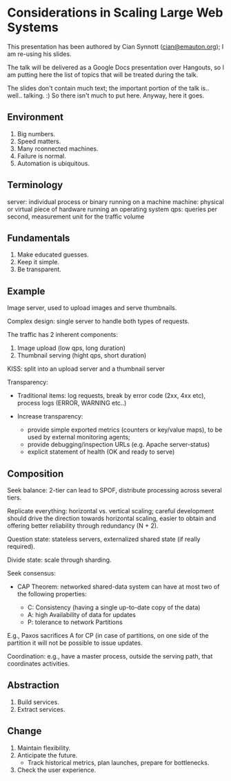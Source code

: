 Considerations in Scaling Large Web Systems
===========================================

This presentation has been authored by Cian Synnott (cian@emauton.org); I am
re-using his slides.

The talk will be delivered as a Google Docs presentation over Hangouts, so I
am putting here the list of topics that will be treated during the talk.

The slides don't contain much text; the important portion of the talk is..
well.. talking. :) So there isn't much to put here. Anyway, here it goes.

Environment
-----------

1. Big numbers.
1. Speed matters.
1. Many rconnected machines.
1. Failure is normal.
1. Automation is ubiquitous.

Terminology
-----------

server: individual process or binary running on a machine
machine: physical or virtual piece of hardware running an operating system
qps: queries per second, measurement unit for the traffic volume

Fundamentals
------------

1. Make educated guesses.
1. Keep it simple.
1. Be transparent.

Example
-------

Image server, used to upload images and serve thumbnails.

Complex design: single server to handle both types of requests.

The traffic has 2 inherent components:

1. Image upload (low qps, long duration)
1. Thumbnail serving (hight qps, short duration)

KISS: split into an upload server and a thumbnail server

Transparency:

* Traditional items: log requests, break by error code (2xx, 4xx etc), process
  logs (ERROR, WARNING etc..)

* Increase transparency:
  * provide simple exported metrics (counters or key/value maps), to be used
    by external monitoring agents;
  * provide debugging/inspection URLs (e.g. Apache server-status)
  * explicit statement of health (OK and ready to serve)

Composition
-----------

Seek balance: 2-tier can lead to SPOF, distribute processing across several
tiers.

Replicate everything: horizontal vs. vertical scaling; careful development
should drive the direction towards horizontal scaling, easier to obtain and
offering better reliability through redundancy (N + 2).

Question state: stateless servers, externalized shared state (if really
required).

Divide state: scale through sharding.

Seek consensus: 

* CAP Theorem: networked shared-data system can have at most two of the
  following properties:
  
  * C: Consistency (having a single up-to-date copy of the data)
  * A: high Availability of data for updates
  * P: tolerance to network Partitions

E.g., Paxos sacrifices A for CP (in case of partitions, on one side of the
partition it will not be possible to issue updates.

Coordination: e.g., have a master process, outside the serving path, that
coordinates activities.

Abstraction
-----------

1. Build services.
1. Extract services.

Change
------

1. Maintain flexibility.
1. Anticipate the future.
   * Track historical metrics, plan launches, prepare for bottlenecks.
1. Check the user experience.
